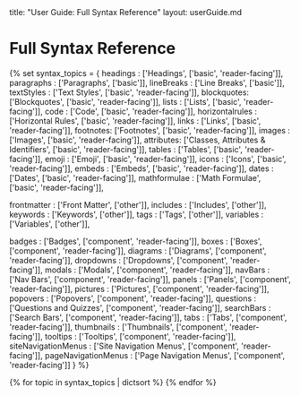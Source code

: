 <frontmatter>
  title: "User Guide: Full Syntax Reference"
  layout: userGuide.md
</frontmatter>

# Full Syntax Reference

{% set syntax_topics = {
  headings : ['Headings', ['basic', 'reader-facing']],
  paragraphs : ['Paragraphs', ['basic']],
  lineBreaks : ['Line Breaks', ['basic']],
  textStyles : ['Text Styles', ['basic', 'reader-facing']],
  blockquotes: ['Blockquotes', ['basic', 'reader-facing']],
  lists : ['Lists', ['basic', 'reader-facing']],
  code : ['Code', ['basic', 'reader-facing']],
  horizontalrules : ['Horizontal Rules', ['basic', 'reader-facing']],
  links : ['Links', ['basic', 'reader-facing']],
  footnotes: ['Footnotes', ['basic', 'reader-facing']],
  images : ['Images', ['basic', 'reader-facing']],
  attributes: ['Classes, Attributes & Identifiers', ['basic', 'reader-facing']],
  tables : ['Tables', ['basic', 'reader-facing']],
  emoji : ['Emoji', ['basic', 'reader-facing']],
  icons : ['Icons', ['basic', 'reader-facing']],
  embeds : ['Embeds', ['basic', 'reader-facing']],
  dates : ['Dates', ['basic', 'reader-facing']],
  mathformulae : ['Math Formulae', ['basic', 'reader-facing']],

  frontmatter : ['Front Matter', ['other']],
  includes : ['Includes', ['other']],
  keywords : ['Keywords', ['other']],
  tags : ['Tags', ['other']],
  variables : ['Variables', ['other']],

  badges : ['Badges', ['component', 'reader-facing']],
  boxes : ['Boxes', ['component', 'reader-facing']],
  diagrams : ['Diagrams', ['component', 'reader-facing']],
  dropdowns : ['Dropdowns', ['component', 'reader-facing']],
  modals : ['Modals', ['component', 'reader-facing']],
  navBars : ['Nav Bars', ['component', 'reader-facing']],
  panels : ['Panels', ['component', 'reader-facing']],
  pictures : ['Pictures', ['component', 'reader-facing']],
  popovers : ['Popovers', ['component', 'reader-facing']],
  questions : ['Questions and Quizzes', ['component', 'reader-facing']],
  searchBars : ['Search Bars', ['component', 'reader-facing']],
  tabs : ['Tabs', ['component', 'reader-facing']],
  thumbnails : ['Thumbnails', ['component', 'reader-facing']],
  tooltips : ['Tooltips', ['component', 'reader-facing']],
  siteNavigationMenus : ['Site Navigation Menus', ['component', 'reader-facing']],
  pageNavigationMenus : ['Page Navigation Menus', ['component', 'reader-facing']]
} %}

{% for topic in syntax_topics | dictsort %}
<panel type="seamless" header="###### **{{ topic[1][0] }}**">
  <include src="syntax/{{ topic[0] }}.mbdf" />
</panel>
{% endfor %}
